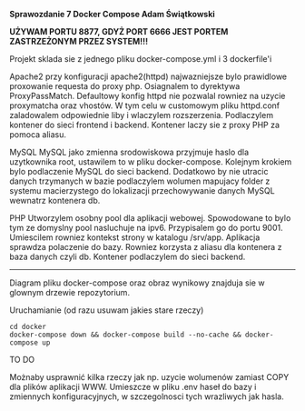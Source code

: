 **Sprawozdanie 7 Docker Compose Adam Świątkowski**

**UŻYWAM PORTU 8877, GDYŻ PORT 6666 JEST PORTEM ZASTRZEŻONYM PRZEZ SYSTEM!!!**

Projekt sklada sie z jednego pliku docker-compose.yml i 3 dockerfile'i

Apache2
przy konfiguracji apache2(httpd) najwazniejsze bylo prawidlowe proxowanie requesta do proxy php. Osiagnalem to dyrektywa ProxyPassMatch.
Defaultowy konfig httpd nie pozwalal rowniez na uzycie proxymatcha oraz vhostów.
W tym celu w customowym pliku httpd.conf zaladowalem odpowiednie liby i wlaczylem rozszerzenia.
Podlaczylem kontener do sieci frontend i backend.
Kontener laczy sie z proxy PHP za pomoca aliasu.

MySQL
MySQL jako zmienna srodowiskowa przyjmuje haslo dla uzytkownika root, ustawilem to w pliku docker-compose. Kolejnym krokiem bylo podlaczenie MySQL do sieci backend.
Dodatkowo by nie utracic danych trzymanych w bazie podlaczylem wolumen mapujacy folder z systemu macierzystego do lokalizacji przechowywanie danych MySQL wewnatrz kontenera db.

PHP
Utworzylem osobny pool dla aplikacji webowej. Spowodowane to bylo tym ze domyslny pool nasluchuje na ipv6. Przypisalem go do portu 9001.
Umiescilem rowniez kontekst strony w katalogu /srv/app. Aplikacja sprawdza polaczenie do bazy. Rowniez korzysta z aliasu dla kontenera z baza danych czyli db.
Kontener podlaczylem do sieci backend.


---
Diagram pliku docker-compose oraz obraz wynikowy znajduja sie w glownym drzewie repozytorium.


Uruchamianie (od razu usuwam jakies stare rzeczy)

```
cd docker
docker-compose down && docker-compose build --no-cache && docker-compose up
```

TO DO

Możnaby usprawnić kilka rzeczy jak np. uzycie wolumenów zamiast COPY dla plików aplikacji WWW. Umieszcze w pliku .env haseł do bazy i zmiennych konfiguracyjnych, w szczegolnosci tych wrazliwych jak hasla.
